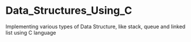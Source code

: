 # Data_Structures_Using_C

Implementing various types of Data Structure, like stack, queue and linked list using C language
